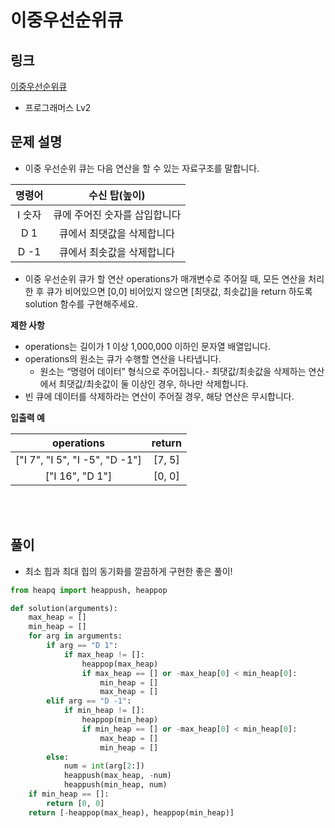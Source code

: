# 이중우선순위큐

## 링크

[이중우선순위큐](https://programmers.co.kr/learn/courses/30/lessons/42628)

- 프로그래머스 Lv2

## 문제 설명

- 이중 우선순위 큐는 다음 연산을 할 수 있는 자료구조를 말합니다.

| 명령어 |         수신 탑(높이)         |
| :----: | :---------------------------: |
| I 숫자 | 큐에 주어진 숫자를 삽입합니다 |
|  D 1   |  큐에서 최댓값을 삭제합니다   |
|  D -1  |  큐에서 최솟값을 삭제합니다   |

- 이중 우선순위 큐가 할 연산 operations가 매개변수로 주어질 때, 모든 연산을 처리한 후 큐가 비어있으면 [0,0] 비어있지 않으면 [최댓값, 최솟값]을 return 하도록 solution 함수를 구현해주세요.

**제한 사항**

- operations는 길이가 1 이상 1,000,000 이하인 문자열 배열입니다.
- operations의 원소는 큐가 수행할 연산을 나타냅니다.
  - 원소는 “명령어 데이터” 형식으로 주어집니다.- 최댓값/최솟값을 삭제하는 연산에서 최댓값/최솟값이 둘 이상인 경우, 하나만 삭제합니다.
- 빈 큐에 데이터를 삭제하라는 연산이 주어질 경우, 해당 연산은 무시합니다.

**입출력 예**

|           operations           | return |
| :----------------------------: | :----: |
| ["I 7", "I 5", "I -5", "D -1"] | [7, 5] |
|        ["I 16", "D 1"]         | [0, 0] |

<br></br>

## 풀이

- 최소 힙과 최대 힙의 동기화를 깔끔하게 구현한 좋은 풀이!

```python
from heapq import heappush, heappop

def solution(arguments):
    max_heap = []
    min_heap = []
    for arg in arguments:
        if arg == "D 1":
            if max_heap != []:
                heappop(max_heap)
                if max_heap == [] or -max_heap[0] < min_heap[0]:
                    min_heap = []
                    max_heap = []
        elif arg == "D -1":
            if min_heap != []:
                heappop(min_heap)
                if min_heap == [] or -max_heap[0] < min_heap[0]:
                    max_heap = []
                    min_heap = []
        else:
            num = int(arg[2:])
            heappush(max_heap, -num)
            heappush(min_heap, num)
    if min_heap == []:
        return [0, 0]
    return [-heappop(max_heap), heappop(min_heap)]
```
